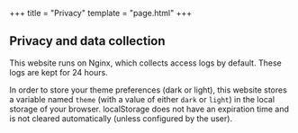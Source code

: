 +++
title = "Privacy"
template = "page.html"
+++

## Privacy and data collection

This website runs on Nginx, which collects access logs by default. These logs
are kept for 24 hours.

In order to store your theme preferences (dark or light), this website stores a variable named `theme` (with a value of either `dark` or `light`) in the local storage of your browser. localStorage does not have an expiration time and is not cleared automatically (unless configured by the user).
